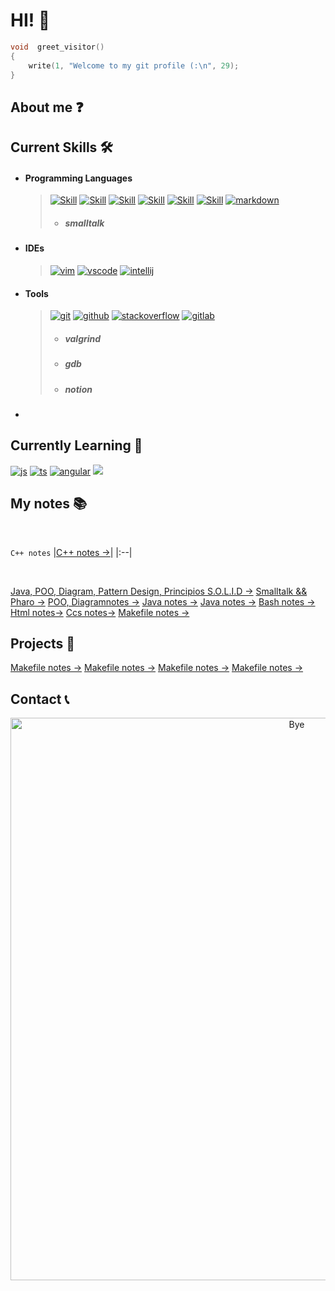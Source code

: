 # HI! 👋

```c
void  greet_visitor()
{
    write(1, "Welcome to my git profile (:\n", 29);
}
```

## About me ❓

## Current Skills 🛠️

- #### Programming Languages
  
  >   [![Skill](https://skillicons.dev/icons?i=c)](https://skillicons.dev)
  >   [![Skill](https://skillicons.dev/icons?i=cpp)](https://skillicons.dev)
  >   [![Skill](https://skillicons.dev/icons?i=java)](https://skillicons.dev)
  >   [![Skill](https://skillicons.dev/icons?i=bash)](https://skillicons.dev)
  >   [![Skill](https://skillicons.dev/icons?i=html)](https://skillicons.dev)
  >   [![Skill](https://skillicons.dev/icons?i=css)](https://skillicons.dev)
  >   [![markdown](https://skillicons.dev/icons?i=md)](https://skillicons.dev)
  > - ##### smalltalk

- #### IDEs
  
  > [![vim](https://skillicons.dev/icons?i=vim)](https://skillicons.dev)
  > [![vscode](https://skillicons.dev/icons?i=vscode)](https://skillicons.dev)
  > [![intellij](https://skillicons.dev/icons?i=idea)](https://skillicons.dev)

- #### Tools

  > [![git](https://skillicons.dev/icons?i=git)](https://skillicons.dev)
  > [![github](https://skillicons.dev/icons?i=github)](https://skillicons.dev)
  > [![stackoverflow](https://skillicons.dev/icons?i=stackoverflow)](https://skillicons.dev)
  > [![gitlab](https://skillicons.dev/icons?i=gitlab)](https://skillicons.dev)
  > - ##### valgrind
  > - ##### gdb
  > - ##### notion

- #### 

## Currently Learning 📖
[![js](https://skillicons.dev/icons?i=angular)](https://skillicons.dev)
[![ts](https://skillicons.dev/icons?i=js)](https://skillicons.dev)
[![angular](https://skillicons.dev/icons?i=ts)](https://skillicons.dev)
[![](https://skillicons.dev/icons?i=docker)](https://skillicons.dev)


## My notes 📚
<br>

    

`C++ notes`
|[C++ notes ->](https://brayan-saiago.notion.site/RESUMEN-C-e3422d48ac5b480f87a29c29f11a6c33?pvs=4)|
|:--|


<br>

[Java, POO, Diagram, Pattern Design, Principios S.O.L.I.D ->](https://brayan-saiago.notion.site/RESUMEN-JAVA-5b500e5fb22c4b37bf2cdee216500cf8?pvs=4)
    [Smalltalk && Pharo ->](https://brayan-saiago.notion.site/RESUMEN-JAVA-5b500e5fb22c4b37bf2cdee216500cf8?pvs=4)
    [POO, Diagramnotes ->](https://brayan-saiago.notion.site/RESUMEN-JAVA-5b500e5fb22c4b37bf2cdee216500cf8?pvs=4)
    [Java notes ->](https://brayan-saiago.notion.site/RESUMEN-JAVA-5b500e5fb22c4b37bf2cdee216500cf8?pvs=4)
    [Java notes ->](https://brayan-saiago.notion.site/RESUMEN-JAVA-5b500e5fb22c4b37bf2cdee216500cf8?pvs=4)
    [Bash notes ->](https://brayan-saiago.notion.site/Bash-c5b9ba211e344b1586366f3fe2cc84b9?pvs=4)
    [Html notes->](https://brayan-saiago.notion.site/HTML5-9f7de2d6f9c34a9a8289487dd6cd1ea1?pvs=4)
    [Ccs notes->](https://brayan-saiago.notion.site/CSS-11ecc071f300442ea54c6eff25951f65?pvs=4)
    [Makefile notes ->](#)
    

## Projects 📁
   [Makefile notes ->](#)
   [Makefile notes ->](#)
   [Makefile notes ->](#)
   [Makefile notes ->](#)
   
## Contact 📞

<p align="center">
  <img src = "https://github.com/brayans22/brayans22/assets/90729742/eef81ccf-feec-487f-a093-61d6099544fe"       
       alt = "Bye" width = "900px">
</p>
